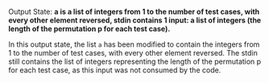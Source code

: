Output State: **a is a list of integers from 1 to the number of test cases, with every other element reversed, stdin contains 1 input: a list of integers (the length of the permutation p for each test case).**

In this output state, the list `a` has been modified to contain the integers from 1 to the number of test cases, with every other element reversed. The stdin still contains the list of integers representing the length of the permutation p for each test case, as this input was not consumed by the code.
